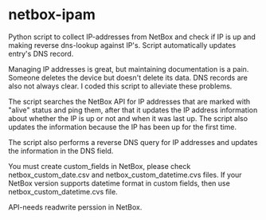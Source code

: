 # netbox-ipam

Python script to collect IP-addresses from NetBox and check if IP is up
and making reverse dns-lookup against IP's. Script automatically
updates entry's DNS record.

Managing IP addresses is great, but maintaining documentation is a pain. Someone deletes the device but doesn't delete its data. DNS records are also not always clear. I coded this script to alleviate these problems.

The script searches the NetBox API for IP addresses that are marked with "alive" status and ping them, after that it updates the IP address information about whether the IP is up or not and when it was last up. The script also updates the information because the IP has been up for the first time.

The script also performs a reverse DNS query for IP addresses and updates the information in the DNS field.

You must create custom_fields in NetBox, please check netbox_custom_date.csv and netbox_custom_datetime.cvs files. If your NetBox version supports datetime format in custom fields, then use netbox_custom_datetime.cvs file.

API-needs readwrite perssion in NetBox.
